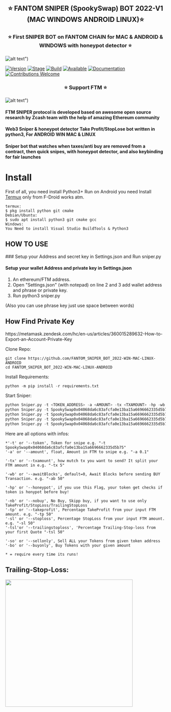 <h2 align="center">⭐️ FANTOM SNIPER (SpookySwap) BOT 2022-V1 (MAC WINDOWS ANDROID LINUX)⭐️ </h2>
 
<h3 align="center">⭐️ First SNIPER BOT on FANTOM CHAIN for MAC & ANDROID & WINDOWS with honeypot detector ⭐️</h3>
  
![alt text](https://github.com/seeememagaiin/FANTOM_SNIPER_BOT_2022-WIN-MAC-LINUX-ANDROID/blob/main/FTMSC.png?raw=true "GIF application")")

[![Version](https://img.shields.io/badge/Codename-WHITEHAT-blue.svg?maxAge=259200)]() 
[![Stage](https://img.shields.io/badge/Release-Stable-brightgreen.svg)]()
[![Build](https://img.shields.io/badge/Supported_OS-MAC-red.svg)]()
[![Available](https://img.shields.io/badge/Available-WIN-yellow.svg?maxAge=259200)]()
[![Documentation](https://img.shields.io/badge/BSC-SNIPER-red.svg?maxAge=259200)]()
[![Contributions Welcome](https://img.shields.io/badge/Type-FREE-green.svg?style=flat)]()
     
  
<h3 align="center">⭐️ Support FTM ⭐️</h3>

![alt text](https://github.com/seeememagaiin/FANTOM_SNIPER_BOT_2022-WIN-MAC-LINUX-ANDROID/blob/main/FTMSC2.png?raw=true "GIF application")")
 
 
#### FTM SNIPER protocol is developed based on awesome open source research by Zcash team with the help of amazing Ethereum community
#### Web3  Sniper & honeypot detector Take Profit/StopLose bot written in python3, For ANDROID WIN MAC & LINUX
#### Sniper bot that watches when taxes/anti buy are removed from a contract, then quick snipes, with honeypot detector, and also keybinding for fair launches





# Install
First of all, you need install Python3+
Run on Android you need Install [Termux](https://termux.com/) only from F-Droid works atm. 
```shell
termux: 
$ pkg install python git cmake 
Debian/Ubuntu: 
$ sudo apt install python3 git cmake gcc
Windows:
You Need to install Visual Studio BuildTools & Python3
```


<H2>HOW TO USE</H2>
### Setup your Address and secret key in Settings.json and Run sniper.py

#### Setup your wallet Address and private key in Settings.json
1. An ethereum/FTM address.
2. Open "Settings.json" (with notepad) on line 2 and 3 add wallet address and phrase or private key.
3. Run python3 sniper.py
 
(Also you can use phrase key just use space between words)

<H2>How Find Private Key</H2>
https://metamask.zendesk.com/hc/en-us/articles/360015289632-How-to-Export-an-Account-Private-Key

Clone Repo:  
```shell
git clone https://github.com/FANTOM_SNIPER_BOT_2022-WIN-MAC-LINUX-ANDROID
cd FANTOM_SNIPER_BOT_2022-WIN-MAC-LINUX-ANDROID
```

Install Requirements:  
```python
python -m pip install -r requirements.txt
```  


Start Sniper:  
```python
python Sniper.py -t <TOKEN_ADDRESS> -a <AMOUNT> -tx <TXAMOUNT> -hp -wb <BLOCKS WAIT BEFORE BUY> -tp <TAKE PROFIT IN PERCENT> -sl <STOP LOSE IN PERCENT>
python Sniper.py -t SpookySwap0x04068da6c83afcfa0e13ba15a6696662335d5b75 -a 0.001 -tx 2 -hp  -wb 10 -tp 50
python Sniper.py -t SpookySwap0x04068da6c83afcfa0e13ba15a6696662335d5b75 --sellonly
python Sniper.py -t SpookySwap0x04068da6c83afcfa0e13ba15a6696662335d5b75 -a 0.001 --buyonly
python Sniper.py -t SpookySwap0x04068da6c83afcfa0e13ba15a6696662335d5b75 -tsl 10 -nb
```  

Here are all options with infos:  
```python3
*'-t' or '--token', Token for snipe e.g. "-t SpookySwap0x04068da6c83afcfa0e13ba15a6696662335d5b75"
'-a' or '--amount', float, Amount in FTM to snipe e.g. "-a 0.1"

'-tx' or '--txamount', how mutch tx you want to send? It split your FTM amount in e.g. "-tx 5"

'-wb' or '--awaitBlocks', default=0, Await Blocks before sending BUY Transaction. e.g. "-ab 50" 

'-hp' or '--honeypot', if you use this Flag, your token get checks if token is honypot before buy!

'-nb' or '--nobuy', No Buy, Skipp buy, if you want to use only TakeProfit/StopLoss/TrailingStopLoss
'-tp' or '--takeprofit', Percentage TakeProfit from your input FTM amount. e.g. "-tp 50" 
'-sl' or '--stoploss', Percentage StopLoss from your input FTM amount. e.g. "-sl 50" 
'-tsl'or '--trailingstoploss', 'Percentage Trailing-Stop-loss from your first Quote "-tsl 50"

'-so' or '--sellonly', Sell ALL your Tokens from given token address
'-bo' or '--buyonly', Buy Tokens with your given amount

* = require every time its runs!
```

## Trailing-Stop-Loss:
<img src="https://i.ytimg.com/vi/dZFb0-fwqOk/maxresdefault.jpg" height="400">
